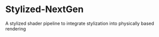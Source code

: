 # Stylized-NextGen
A stylized shader pipeline to integrate stylization into physically based rendering
